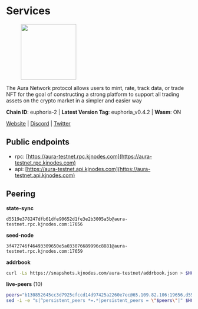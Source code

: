 # Services

<figure><img src="https://raw.githubusercontent.com/kj89/testnet_manuals/main/pingpub/logos/aura.png" width="150" alt=""><figcaption></figcaption></figure>

The Aura Network protocol allows users to mint, rate, track data,  or trade NFT for the goal of constructing a strong platform to  support all trading assets on the crypto market in a simpler and easier way

**Chain ID**: euphoria-2 | **Latest Version Tag**: euphoria_v0.4.2 | **Wasm**: ON

[Website](https://aura.network) | [Discord](https://discord.gg/hpvF5QcWRf) | [Twitter](https://twitter.com/AuraNetworkHQ)


## Public endpoints

* rpc: [https://aura-testnet.rpc.kjnodes.com](https://aura-testnet.rpc.kjnodes.com)
* api: [https://aura-testnet.api.kjnodes.com](https://aura-testnet.api.kjnodes.com)

## Peering

**state-sync**

```text
d5519e378247dfb61dfe90652d1fe3e2b3005a5b@aura-testnet.rpc.kjnodes.com:17656
```

**seed-node**

```text
3f472746f46493309650e5a033076689996c8881@aura-testnet.rpc.kjnodes.com:17659
```

**addrbook**
```bash
curl -Ls https://snapshots.kjnodes.com/aura-testnet/addrbook.json > $HOME/.aura/config/addrbook.json
```

**live-peers** (10)
```bash
peers="b130852645cc3d7925cfccd14d97425a2260e7ec@65.109.82.106:19656,d5519e378247dfb61dfe90652d1fe3e2b3005a5b@65.109.68.190:17656,003686d978739de9988cbfcc6e120c2db41f87b5@65.109.30.12:46656,b2394ad608075aa405cdf4ab55e36376d93f7b1d@65.108.206.118:56656,f4047b504d4d5faa47a9044ab48bd29837051d79@5.161.141.144:26656,5b2758dfcbcbc19b9a0ee04c09008b67c98cd7d9@162.244.35.40:24656,94f09cc1e0d2357c8c8423589c42dc7721387a60@176.9.44.113:26686,2e1407476ad3566eb11ac92ad1df4782c7ba83dd@18.143.61.108:26656,e874935eee84c8313dbb52ba497aed2d8d1f1245@65.108.237.231:27656,7812205773ac30f3d47200ac2391c79896c60135@54.254.220.113:26656"
sed -i -e "s|^persistent_peers *=.*|persistent_peers = \"$peers\"|" $HOME/.aura/config/config.toml
```
